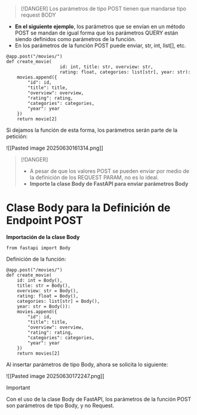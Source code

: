 
> [!DANGER]
> Los parámetros de tipo POST tienen que mandarse tipo request BODY

- **En el siguiente ejemplo**, los parámetros que se envían en un método POST se mandan de igual forma que los parámetros QUERY están siendo definidos como parámetros de la función.
- En los parámetros de la función POST puede enviar, str, int, list[], etc.

```
@app.post("/movies/")
def create_movie(
					id: int, title: str, overview: str,
                    rating: float, categories: list[str], year: str):
    movies.append({
        "id": id,
        "title": title,
        "overview": overview,
        "rating": rating,
        "categories": categories,
        "year": year
    })
    return movie[2]
```

Si dejamos la función de esta forma, los parámetros serán parte de la petición:

![[Pasted image 20250630161314.png]]

> [!DANGER]
> - A pesar de que los valores POST se pueden enviar por medio de la definición de los REQUEST PARAM, no es lo ideal.
> - **Importe la clase Body de FastAPI para enviar parámetros Body**
> 

# Clase Body para la Definición de Endpoint POST

**Importación de la clase Body**

```
from fastapi import Body
```

Definición de la función:

```
@app.post("/movies/")
def create_movie(
    id: int = Body(),
    title: str = Body(),
    overview: str = Body(),
    rating: float = Body(),
    categories: list[str] = Body(),
    year: str = Body()):
    movies.append({
        "id": id,
        "title": title,
        "overview": overview,
        "rating": rating,
        "categories": categories,
        "year": year
    })
    return movies[2]
```

Al insertar parámetros de tipo Body, ahora se solicita lo siguiente:

![[Pasted image 20250630172247.png]]

> [!IMPORTANT]
> Con el uso de la clase Body de FastAPI, los parámetros de la función POST son parámetros de tipo Body, y no Request.












